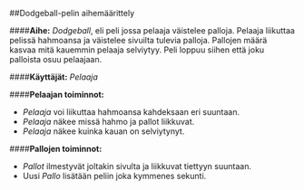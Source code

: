 ##Dodgeball-pelin aihemäärittely

####**Aihe:**
*Dodgeball*, eli peli jossa pelaaja väistelee palloja. Pelaaja liikuttaa pelissä hahmoansa ja väistelee sivuilta tulevia palloja. Pallojen määrä kasvaa mitä kauemmin pelaaja selviytyy. Peli loppuu siihen että joku palloista osuu pelaajaan.

####**Käyttäjät:**
*Pelaaja*

####**Pelaajan toiminnot:**
* *Pelaaja* voi liikuttaa hahmoansa kahdeksaan eri suuntaan.
* *Pelaaja* näkee missä hahmo ja pallot liikkuvat.
* *Pelaaja* näkee kuinka kauan on selviytynyt.

####**Pallojen toiminnot:**
* *Pallot* ilmestyvät joltakin sivulta ja liikkuvat tiettyyn suuntaan.
* Uusi *Pallo* lisätään peliin joka kymmenes sekunti.
